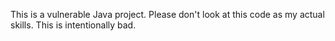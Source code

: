 This is a vulnerable Java project. Please don't look at this code as my actual skills. This is intentionally bad.
